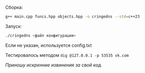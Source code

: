 Сборка:

```bash 
g++ main.cpp funcs.hpp objects.hpp -o cringedns --std=c++23
```



Запуск:
```bash
./cringedns <файл конфигурации>
```
Если не указан, используется config.txt


Тестировалось методом `dig @127.0.0.1 -p 53535 vk.com`

*Приношу искренние извинения за свой код.*
